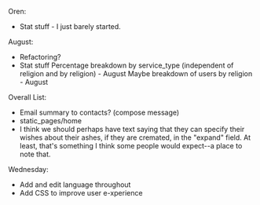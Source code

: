 Oren:
* Stat stuff - I just barely started.

August:
* Refactoring?
* Stat stuff
    Percentage breakdown by service_type (independent of religion and by religion) - August
    Maybe breakdown of users by religion - August

Overall List:
* Email summary to contacts? (compose message)
* static_pages/home
* I think we should perhaps have text saying that they can specify their wishes
    about their ashes, if they are cremated, in the "expand" field. At least,
    that's something I think some people would expect--a place to note that.

Wednesday:
* Add and edit language throughout
* Add CSS to improve user e-xperience
